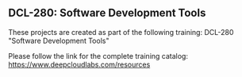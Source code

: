 ## DCL-280: Software Development Tools
These projects are created as part of the following training:
DCL-280 "Software Development Tools"

Please follow the link for the complete training catalog:
 https://www.deepcloudlabs.com/resources
